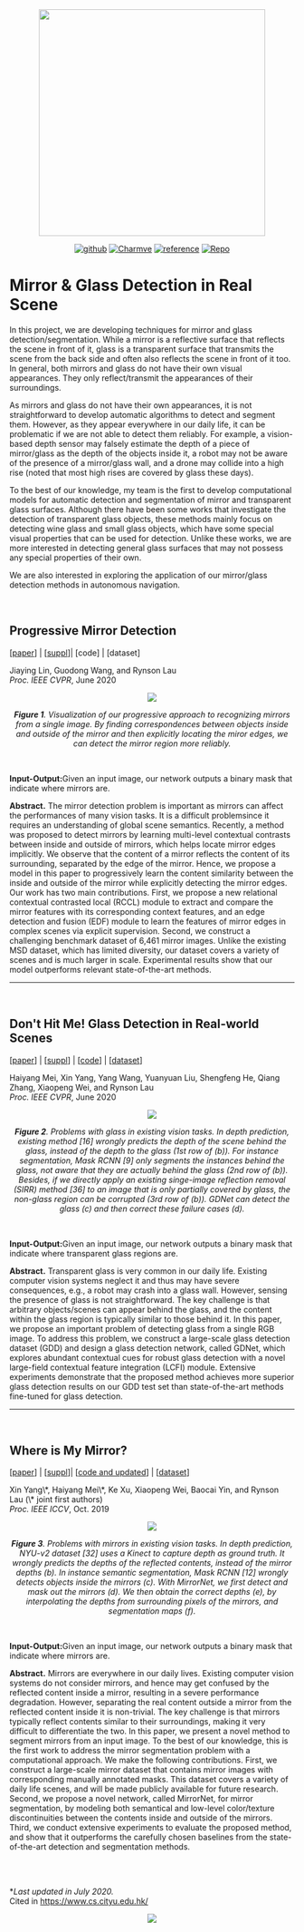 

<div align="center">
    <img src="logo-GlassDetec.png" width="400px">
</div>

<p align="center">
  <a href="https://github.com/Charmve"><img src="https://img.shields.io/badge/Github-Charmve-blue" alt="github"></a>
  <a href="https://github.com/Charmve/Mirror-Glass-Detection"><img src="https://img.shields.io/badge/Charmve-Glass%20Detect-yellow" alt="Charmve"></a>
  <a href="./References.md"><img src="https://img.shields.io/badge/-Related%20Work-green" alt="reference"></a>
  <a href="https://github.com/Charmve/Transparent-Object-Segmentation"><img src="https://img.shields.io/badge/Repo-Transparent%20Object%20Segmentation-red" alt="Repo"></a>
</p>


# Mirror & Glass Detection in Real Scene


<p>In this project, we are developing techniques for mirror and glass detection/segmentation. While a mirror is a reflective surface that reflects the scene in front of it, glass is a transparent surface that transmits the scene from the back side and often also reflects the scene in front of it too. In general, both mirrors and glass do not have their own visual appearances. They only reflect/transmit the appearances of their surroundings. </p> 

<p>As mirrors and glass do not have their own appearances, it is not straightforward to develop automatic algorithms to detect and segment them. However, as they appear everywhere in our daily life, it can be problematic if we are not able to detect them reliably. For example, a vision-based depth sensor may falsely estimate the depth of a piece of mirror/glass as the depth of the objects inside it, a robot may not be aware of the presence of a mirror/glass wall, and a drone may collide into a high rise (noted that most high rises are covered by glass these days).</p>                                                                
                                                                         
<p>To the best of our knowledge, my team is the first to develop computational models for automatic detection and segmentation of mirror and transparent glass surfaces. Although there have been some works that investigate the detection of transparent glass objects, these methods mainly focus on detecting wine glass and small glass objects, which have 
some special visual properties that can be used for detection. Unlike these works, we are more interested in detecting general glass surfaces that may not possess any special properties of their own.</p>                
                                                                         
<p>We are also interested in exploring the application of our mirror/glass detection methods in autonomous navigation.</p>   

<br>


## Progressive Mirror Detection

<p>
  [<a href="http://www.cs.cityu.edu.hk/~rynson/papers/cvpr20c.pdf" target="_blank">paper</a>] |
  [<a href="http://www.cs.cityu.edu.hk/~rynson/papers/demos/cvpr20c-supp.pdf" target="_blank">suppl</a>]|
  [code] |
  [dataset] 
</p>
<p>Jiaying Lin, Guodong Wang, and Rynson Lau <br>
  <i>Proc. IEEE CVPR</i>, June 2020</p>

<div align=center>
  <img src="./MirrorGlassDetection_files/image001.jpg">
  <p>
    <i><b>Figure 1</b>. Visualization of our progressive approach to recognizing mirrors from a single image. By finding correspondences between objects inside and outside of the mirror and then explicitly locating the miror edges, we can detect the mirror region more reliably.</i>
      </p>
</div>
<br>

<p><b>Input-Output:</b>Given an input image, our network outputs a binary mask that indicate where mirrors are.</p>

<p><b>Abstract.</b> The mirror detection problem is important as mirrors can affect the performances of many vision tasks. It is a difficult problemsince it requires an understanding of global scene semantics. Recently, a method was proposed to detect mirrors by learning multi-level contextual contrasts between inside and outside of mirrors, which helps locate mirror edges implicitly. We observe that the content of a mirror reflects the content of its surrounding, separated by the edge of the mirror. Hence, we propose a model in this paper to progressively learn the content similarity between the inside and outside of the mirror while explicitly detecting the mirror edges. Our work has two main contributions. First, we propose a new relational contextual contrasted local (RCCL) module to extract and compare the mirror features with its corresponding context features, and an edge detection and fusion (EDF) module to learn the features of mirror edges in complex scenes via explicit supervision. Second, we construct a challenging benchmark dataset of 6,461 mirror images. Unlike the existing MSD dataset, which has limited diversity, our dataset covers a variety of scenes and is much larger in scale. Experimental results show that our model outperforms relevant state-of-the-art methods.</p>                  


<hr><br>

## Don't Hit Me! Glass Detection in Real-world Scenes   

<p>
  [<a href="http://www.cs.cityu.edu.hk/~rynson/papers/cvpr20d.pdf" target="_blank">paper</a>] | 
  [<a href="http://www.cs.cityu.edu.hk/~rynson/papers/demos/cvpr20d-supp.pdf" target="_blank">suppl</a>] | 
  [<a href="https://github.com/Charmve/Mirror-Glass-Detection/tree/master/CVPR2020_GDNet" target="_blank">code</a>] | 
  [<a href="https://github.com/Charmve/Mirror-Glass-Detection/tree/master/Dataset/train" target="_blank">dataset</a>]
</p> 
  
<p> Haiyang Mei, Xin Yang, Yang Wang, Yuanyuan Liu, Shengfeng He, Qiang Zhang, Xiaopeng Wei, and Rynson Lau <br>
  <i>Proc. IEEE CVPR</i>, June 2020 </p>
  
<div align=center>
  <img src="./MirrorGlassDetection_files/image002.jpg">
  <p>
    <i><b>Figure 2</b>. Problems with glass in existing vision tasks. In depth prediction, existing method [16] wrongly predicts the depth of the scene behind the glass, instead of the depth to the glass (1st row of (b)). For instance segmentation, Mask RCNN [9] only segments the instances behind the glass, not aware that they are actually behind the glass (2nd row of (b)). Besides, if we directly apply an existing singe-image reflection removal (SIRR) method [36] to an image that is only partially covered by glass, the non-glass region can be corrupted (3rd row of (b)). GDNet can detect the glass (c) and then correct these failure cases (d).</i>
  </p>
</div>
<br>

<p><b>Input-Output:</b>Given an input image, our network outputs a binary mask that indicate where transparent glass regions are.</p>

<p><b>Abstract.</b> Transparent glass is very common in our daily life. Existing computer vision systems neglect it and thus may have severe consequences, e.g., a robot may crash into a glass wall. However, sensing the presence of glass is not straightforward. The key challenge is that arbitrary objects/scenes can appear behind the glass, and the content within the glass region is typically similar to those behind it. In this paper, we propose an important problem of detecting glass from a single RGB image. To address this problem, we construct a large-scale glass detection dataset (GDD) and design a glass detection network, called GDNet, which explores abundant contextual cues for robust glass detection with a novel large-field contextual feature integration (LCFI) module. Extensive experiments demonstrate that the proposed method achieves more superior glass detection results on our GDD test set than state-of-the-art methods fine-tuned for glass detection.</p>                  


<hr><br>

## Where is My Mirror?

<p>
  [<a href="http://www.cs.cityu.edu.hk/~rynson/papers/iccv19a.pdf" target="_blank">paper</a>] | 
  [<a href="http://www.cs.cityu.edu.hk/~rynson/papers/demos/iccv19a-supp.pdf" target="_blank">suppl</a>]| 
  [<a href="https://github.com/Charmve/Mirror-Glass-Detection/tree/master/ICCV2019_MirrorNet" target="_blank">code and updated</a>] |
  [<a href="https://drive.google.com/file/d/1Znw92fO6lCKfXejjSSyMyL1qtFepgjPI/view?usp=sharing" target="_blank">dataset</a>]
</p> 
 
<p>Xin Yang\*, Haiyang Mei\*, Ke Xu, Xiaopeng Wei, Baocai Yin, and Rynson Lau (\* joint first authors) <br>
  <i>Proc. IEEE ICCV</i>, Oct. 2019 </p>
 
 <div align=center>
  <img src="./MirrorGlassDetection_files/image003.jpg">
  <p>
    <i><b>Figure 3</b>. Problems with mirrors in existing vision tasks. In depth prediction, NYU-v2 dataset [32] uses a Kinect to capture depth as ground truth. It wrongly predicts the depths of the reflected contents, instead of the mirror depths (b). In instance semantic segmentation, Mask RCNN [12] wrongly detects objects inside the mirrors (c). With MirrorNet, we first detect and mask out the mirrors (d). We then obtain the correct depths (e), by interpolating the depths from surrounding pixels of the mirrors, and segmentation maps (f).</i>
  </p>
</div>
<br>

<p><b>Input-Output:</b>Given an input image, our network outputs a binary mask that indicate where mirrors are.</p>

<p><b>Abstract.</b> Mirrors are everywhere in our daily lives. Existing computer vision systems do not consider mirrors, and hence may get confused by the reflected content inside a mirror, resulting in a severe performance degradation. However, separating the real content outside a mirror from the reflected content inside it is non-trivial. The key challenge is that mirrors typically reflect contents similar to their surroundings, making it very difficult to differentiate the two. In this paper, we present a novel method to segment mirrors from an input image. To the best of our knowledge, this is the first work to address the mirror segmentation problem with a computational approach. We make the following contributions. First, we construct a large-scale mirror dataset that contains mirror images with corresponding manually annotated masks. This dataset covers a variety of daily life scenes, and will be made publicly available for future research. Second, we propose a novel network, called MirrorNet, for mirror segmentation, by modeling both semantical and low-level color/texture discontinuities between the contents inside and outside of the mirrors. Third, we conduct extensive experiments to evaluate the proposed method, and show that it outperforms the carefully chosen baselines from the state-of-the-art detection and segmentation methods.</p>                  
<br>
<br>

*<i>Last updated in July 2020.</i><br>
Cited in <a href="https://www.cs.cityu.edu.hk/" target="_blank">https://www.cs.cityu.edu.hk/</a>

<div align=center>
  <img src="./MirrorGlassDetection_files/counter.cgi">
</div>
